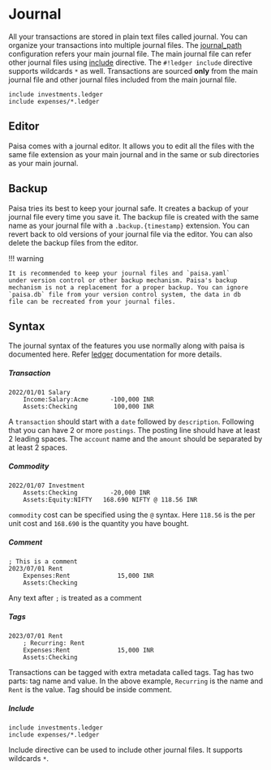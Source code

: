 # Journal

All your transactions are stored in plain text files called
journal. You can organize your transactions into multiple journal
files. The [journal_path](./config.md) configuration refers your main journal
file. The main journal file can refer other journal files using
[include](https://ledger-cli.org/doc/ledger3.html#index-include) directive. The `#!ledger include` directive supports
wildcards `*` as well. Transactions are sourced **only** from the main
journal file and other journal files included from the main journal
file.


```ledger
include investments.ledger
include expenses/*.ledger
```

## Editor

Paisa comes with a journal editor. It allows you to edit all the files
with the same file extension as your main journal and in the same or
sub directories as your main journal.


## Backup

Paisa tries its best to keep your journal safe. It creates a backup of
your journal file every time you save it. The backup file is created
with the same name as your journal file with a `.backup.{timestamp}`
extension. You can revert back to old versions of your journal file
via the editor. You can also delete the backup files from the editor.

!!! warning

    It is recommended to keep your journal files and `paisa.yaml`
    under version control or other backup mechanism. Paisa's backup
    mechanism is not a replacement for a proper backup. You can ignore
    `paisa.db` file from your version control system, the data in db
    file can be recreated from your journal files.

## Syntax

The journal syntax of the features you use normally along with paisa
is documented here. Refer [ledger](https://ledger-cli.org/doc/ledger3.html#Journal-Format) documentation for more details.

##### Transaction

```ledger
2022/01/01 Salary
    Income:Salary:Acme      -100,000 INR
    Assets:Checking          100,000 INR
```

A `transaction` should start with a `date` followed by
`description`. Following that you can have 2 or more `postings`. The
posting line should have at least 2 leading spaces. The `account` name
and the `amount` should be separated by at least 2 spaces.

##### Commodity

```ledger
2022/01/07 Investment
    Assets:Checking         -20,000 INR
    Assets:Equity:NIFTY   168.690 NIFTY @ 118.56 INR
```

`commodity` cost can be specified using the `@` syntax. Here `118.56`
is the per unit cost and `168.690` is the quantity you have bought.

##### Comment

```ledger
; This is a comment
2023/07/01 Rent
    Expenses:Rent             15,000 INR
    Assets:Checking
```

Any text after `;` is treated as a comment

##### Tags

```ledger
2023/07/01 Rent
    ; Recurring: Rent
    Expenses:Rent             15,000 INR
    Assets:Checking
```

Transactions can be tagged with extra metadata called tags. Tag has
two parts: tag name and value. In the above example, `Recurring` is
the name and `Rent` is the value. Tag should be inside comment.

##### Include

```ledger
include investments.ledger
include expenses/*.ledger
```

Include directive can be used to include other journal files. It
supports wildcards `*`.
